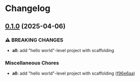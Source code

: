 # Changelog

## [0.1.0](https://github.com/tkk2112/zmux/compare/v0.0.1...v0.1.0) (2025-04-06)


### ⚠ BREAKING CHANGES

* **all:** add "hello world"-level project with scaffolding

### Miscellaneous Chores

* **all:** add "hello world"-level project with scaffolding ([f96e6aa](https://github.com/tkk2112/zmux/commit/f96e6aa8d64ccab66c0720d793ae48139dc77b56))
